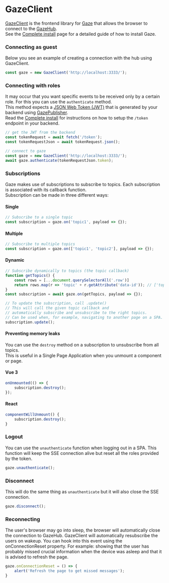 # GazeClient

[GazeClient](https://github.com/isaaceindhoven/GazeClient) is the frontend library for [Gaze](gaze.md) that allows the browser to connect to the [GazeHub](gazehub.md). <br/>See the [Complete install](complete-install.md) page for a detailed guide of how to install Gaze.

### Connecting as guest

Below you see an example of creating a connection with the hub using GazeClient.

```javascript
const gaze = new GazeClient('http://localhost:3333/');
```

### Connecting with roles

It may occur that you want specific events to be received only by a certain role.
For this you can use the `authenticate` method. <br/>
This method expects a [JSON Web Token (JWT)](https://jwt.io/) that is generated by your backend using [GazePublisher](gazepublisher.md). <br/>Read the [Complete install](complete-install.md) for instructions on how to setup the `/token` endpoint in your backend.

```javascript
// get the JWT from the backend
const tokenRequest = await fetch('/token');
const tokenRequestJson = await tokenRequest.json();

// connect to gaze
const gaze = new GazeClient('http://localhost:3333/');
await gaze.authenticate(tokenRequestJson.token);
```

### Subscriptions

Gaze makes use of subscriptions to subscribe to topics. Each subscription is associated with its callback function. <br/>
Subscription can be made in three different ways:

<!-- tabs:start -->

#### **Single**

```javascript
// Subscribe to a single topic
const subscription = gaze.on('topic1', payload => {});
```

#### **Multiple**

```javascript
// Subscribe to multiple topics
const subscription = gaze.on(['topic1', 'topic2'], payload => {});
```

#### **Dynamic**

```javascript
// Subscribe dynamically to topics (the topic callback)
function getTopics() {
	const rows = [...document.querySelectorAll('.row')]
	return rows.map(r => 'topic' + r.getAttribute('data-id')); // ['topic1', 'topic2', 'topic3']
}
const subscription = await gaze.on(getTopics, payload => {});

// To update the subscription, call .update()
// This will call the given topic callback and 
// automatically subscribe and unsubscribe to the right topics.
// Can be used when, for example, navigating to another page on a SPA.
subscription.update();
```

<!-- tabs:end -->


#### Preventing memory leaks

You can use the `destroy` method on a subscription to unsubscribe from all topics. <br/>
This is useful in a Single Page Application when you unmount a component or page.

<!-- tabs:start -->

#### **Vue 3**

```javascript
onUnmounted(() => {
	subscription.destroy();
});
```

#### **React**

```javascript
componentWillUnmount() {
	subscription.destroy();
}
```

<!-- tabs:end -->

### Logout

You can use the `unauthenticate` function when logging out in a SPA.
This function will keep the SSE connection alive but reset all the roles provided by the token.

```javascript
gaze.unauthenticate();
```

### Disconnect

This will do the same thing as `unauthenticate` but it will also close the SSE connection.

```javascript
gaze.disconnect();
```

### Reconnecting

The user's browser may go into sleep, the browser will automatically close the connection to GazeHub. GazeClient will automatically resubscribe the users on wakeup. You can hook into this event using the onConnectionReset property. For example: showing that the user has probably missed crucial information when the device was asleep and that it is advised to refresh the page.

```js
gaze.onConnectionReset = () => {
	alert('Refresh the page to get missed messages');
}
```